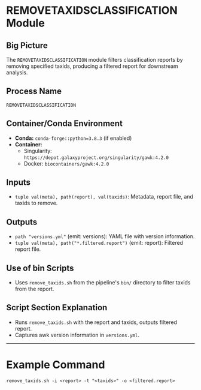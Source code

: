 # REMOVETAXIDSCLASSIFICATION Module

## Big Picture
The `REMOVETAXIDSCLASSIFICATION` module filters classification reports by removing specified taxids, producing a filtered report for downstream analysis.

## Process Name
`REMOVETAXIDSCLASSIFICATION`

## Container/Conda Environment
- **Conda:** `conda-forge::python=3.8.3` (if enabled)
- **Container:**
  - Singularity: `https://depot.galaxyproject.org/singularity/gawk:4.2.0`
  - Docker: `biocontainers/gawk:4.2.0`

## Inputs
- `tuple val(meta), path(report), val(taxids)`: Metadata, report file, and taxids to remove.

## Outputs
- `path "versions.yml"` (emit: versions): YAML file with version information.
- `tuple val(meta), path("*.filtered.report")` (emit: report): Filtered report file.

## Use of bin Scripts
- Uses `remove_taxids.sh` from the pipeline's `bin/` directory to filter taxids from the report.

## Script Section Explanation
- Runs `remove_taxids.sh` with the report and taxids, outputs filtered report.
- Captures awk version information in `versions.yml`.

---

# Example Command
```
remove_taxids.sh -i <report> -t "<taxids>" -o <filtered.report>
```
